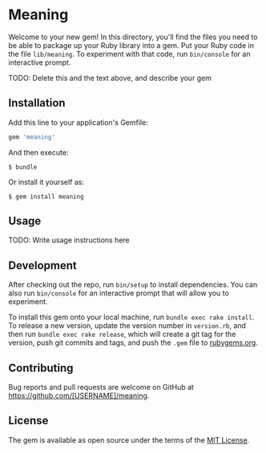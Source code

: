# Meaning

Welcome to your new gem! In this directory, you'll find the files you need to be able to package up your Ruby library into a gem. Put your Ruby code in the file `lib/meaning`. To experiment with that code, run `bin/console` for an interactive prompt.

TODO: Delete this and the text above, and describe your gem

## Installation

Add this line to your application's Gemfile:

```ruby
gem 'meaning'
```

And then execute:

    $ bundle

Or install it yourself as:

    $ gem install meaning

## Usage

TODO: Write usage instructions here

## Development

After checking out the repo, run `bin/setup` to install dependencies. You can also run `bin/console` for an interactive prompt that will allow you to experiment.

To install this gem onto your local machine, run `bundle exec rake install`. To release a new version, update the version number in `version.rb`, and then run `bundle exec rake release`, which will create a git tag for the version, push git commits and tags, and push the `.gem` file to [rubygems.org](https://rubygems.org).

## Contributing

Bug reports and pull requests are welcome on GitHub at https://github.com/[USERNAME]/meaning.


## License

The gem is available as open source under the terms of the [MIT License](http://opensource.org/licenses/MIT).

